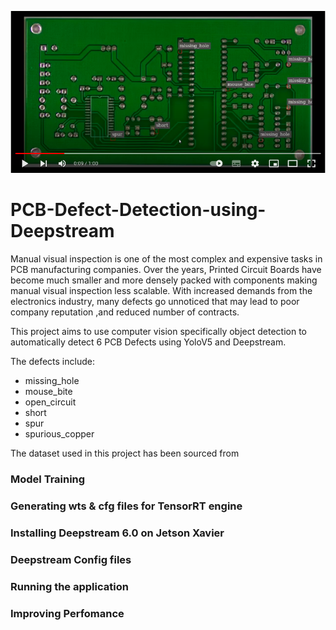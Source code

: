 [![Everything Is AWESOME](https://github.com/clintonoduor/PCB-Defect-Detection-using-Deepstream/blob/main/pcbscreenshot.png?raw=true)](https://www.youtube.com/watch?v=op_TjAQFLfs)


# PCB-Defect-Detection-using-Deepstream
Manual visual inspection is one of the most complex and expensive tasks in PCB manufacturing companies. Over the years, Printed Circuit Boards have become much smaller and more densely packed with components making manual visual inspection less scalable. With increased demands from the electronics industry, many defects go unnoticed that may lead to poor company reputation ,and reduced number of contracts.

This project aims to use computer vision specifically object detection to automatically detect 6 PCB Defects using YoloV5 and Deepstream.



The defects include:
-  missing_hole
-  mouse_bite
-  open_circuit
-  short
-  spur
-  spurious_copper

The dataset used in this project has been sourced from 

### Model Training
### Generating wts & cfg files for TensorRT engine
### Installing Deepstream 6.0 on Jetson Xavier
### Deepstream Config files
### Running the application
### Improving Perfomance

